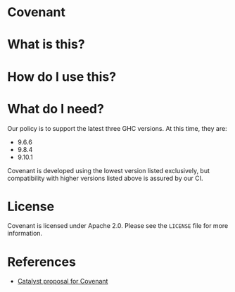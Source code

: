 # Covenant

# What is this?

# How do I use this?

# What do I need?

Our policy is to support the latest three GHC versions. At this time, they are:

* 9.6.6
* 9.8.4
* 9.10.1

Covenant is developed using the lowest version listed exclusively, but
compatibility with higher versions listed above is assured by our CI.

# License

Covenant is licensed under Apache 2.0. Please see the `LICENSE` file for more
information. 

# References

* [Catalyst proposal for
  Covenant](https://projectcatalyst.io/funds/13/f13-cardano-open-developers/mlabs-static-analysis-with-covenant)
